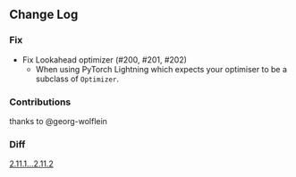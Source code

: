 ## Change Log

### Fix

* Fix Lookahead optimizer (#200, #201, #202)
  * When using PyTorch Lightning which expects your optimiser to be a subclass of `Optimizer`.

### Contributions

thanks to @georg-wolflein

### Diff

[2.11.1...2.11.2](https://github.com/kozistr/pytorch_optimizer/compare/v2.11.1...v2.11.2)
